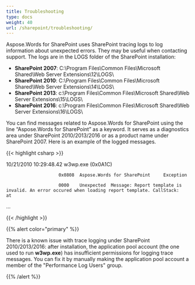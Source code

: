 ```yaml
---
title: Troubleshooting
type: docs
weight: 40
url: /sharepoint/troubleshooting/
---
```


Aspose.Words for SharePoint uses SharePoint tracing logs to log information about unexpected errors. They may be useful when contacting support. The logs are in the LOGS folder of the SharePoint installation:

- **SharePoint 2007**: C:\Program Files\Common Files\Microsoft Shared\Web Server Extensions\12\LOGS\
- **SharePoint 2010**: C:\Program Files\Common Files\Microsoft Shared\Web Server Extensions\14\LOGS\
- **SharePoint 2013**: c:\Program Files\Common Files\Microsoft Shared\Web Server Extensions\15\LOGS\
- **SharePoint 2016**: c:\Program Files\Common Files\Microsoft Shared\Web Server Extensions\16\LOGS\

You can find messages related to Aspose.Words for SharePoint using the line “Aspose.Words for SharePoint” as a keyword. It serves as a diagnostics area under SharePoint 2010/2013/2016 or as a product name under SharePoint 2007. Here is an example of the logged messages.

{{< highlight csharp >}}

 10/21/2010 10:29:48.42 	w3wp.exe (0x0A1C) 

                       	0x0808	Aspose.Words for SharePoint   	Exception 

                     	0000	Unexpected	Message: Report template is invalid. An error occured when loading report template. CallStack:    at 

...  

{{< /highlight >}}

{{% alert color="primary" %}} 

There is a known issue with trace logging under SharePoint 2010/2013/2016: after installation, the application pool account (the one used to run **w3wp.exe**) has insufficient permissions for logging trace messages. You can fix it by manually making the application pool account a member of the "Performance Log Users" group.

{{% /alert %}}
